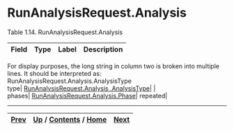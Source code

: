 # RunAnalysisRequest.Analysis

Table 1.14. RunAnalysisRequest.Analysis

Field| Type| Label| Description  
---|---|---|---  
For display purposes, the long string in column two is broken into multiple
lines. It should be interpreted as: RunAnalysisRequest.Analysis.AnalysisType  
type| [RunAnalysisRequest.Analysis .AnalysisType](ch01s03s21.md "RunAnalysisRequest.Analysis.AnalysisType")|  |    
phases| [RunAnalysisRequest.Analysis.Phase](ch01s03s08s03.md
"RunAnalysisRequest.Analysis.Phase")| repeated|  
  
  

* * *

[Prev](ch01s03s08.md) | [Up](ch01s03s08.md) / [Contents](index.md) / [Home](../../index.htm)|  [Next](ch01s03s08s03.md)  
---|---|---

